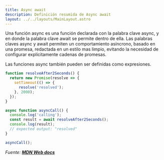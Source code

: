 ```yaml
---
title: Async await
description: Definición resumida de Async await
layout: ../../layouts/MainLayout.astro
---
```


Una función async es una función declarada con la palabra clave async, y en donde la palabra clave await se permite dentro de ella. Las palabras claves async y await permiten un comportamiento asíncrono, basado en una promesa, redactada en un estilo mas limpio, evitando la necesidad de configurar explícitamente cadenas de promesas.

Las funciones async también pueden ser definidas como expresiones.

```js
function resolveAfter2Seconds() {
  return new Promise(resolve => {
    setTimeout(() => {
      resolve('resolved');
    }, 2000);
  });
}

async function asyncCall() {
  console.log('calling');
  const result = await resolveAfter2Seconds();
  console.log(result);
  // expected output: "resolved"
}

asyncCall();
```

_Fuente: [**MDN Web docs**](https://developer.mozilla.org/en-US/docs/Web/JavaScript/Reference/Statements/async_function)_
